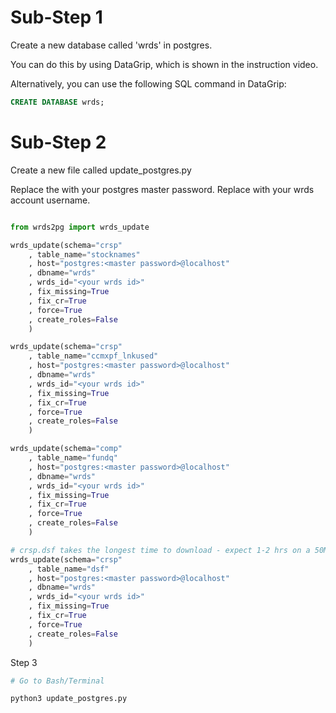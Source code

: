 # Sub-Step 1

Create a new database called 'wrds' in postgres.

You can do this by using DataGrip, which is shown in the instruction video.

Alternatively, you can use the following SQL command in DataGrip:

```sql
CREATE DATABASE wrds;
```

# Sub-Step 2

Create a new file called update_postgres.py

Replace the <master password> with your postgres master password.
Replace <your wrds id> with your wrds account username.

``` py

from wrds2pg import wrds_update

wrds_update(schema="crsp"
    , table_name="stocknames" 
    , host="postgres:<master password>@localhost"
    , dbname="wrds"
    , wrds_id="<your wrds id>"
    , fix_missing=True
    , fix_cr=True
    , force=True
    , create_roles=False
    )

wrds_update(schema="crsp"
    , table_name="ccmxpf_lnkused" 
    , host="postgres:<master password>@localhost"
    , dbname="wrds"
    , wrds_id="<your wrds id>"
    , fix_missing=True
    , fix_cr=True
    , force=True
    , create_roles=False
    )   

wrds_update(schema="comp"
    , table_name="fundq" 
    , host="postgres:<master password>@localhost"
    , dbname="wrds"
    , wrds_id="<your wrds id>"
    , fix_missing=True
    , fix_cr=True
    , force=True
    , create_roles=False
    )

# crsp.dsf takes the longest time to download - expect 1-2 hrs on a 50MBs download speed
wrds_update(schema="crsp"
    , table_name="dsf" 
    , host="postgres:<master password>@localhost"
    , dbname="wrds"
    , wrds_id="<your wrds id>"
    , fix_missing=True
    , fix_cr=True
    , force=True
    , create_roles=False
    )
```

Step 3

``` sh
# Go to Bash/Terminal

python3 update_postgres.py
```
